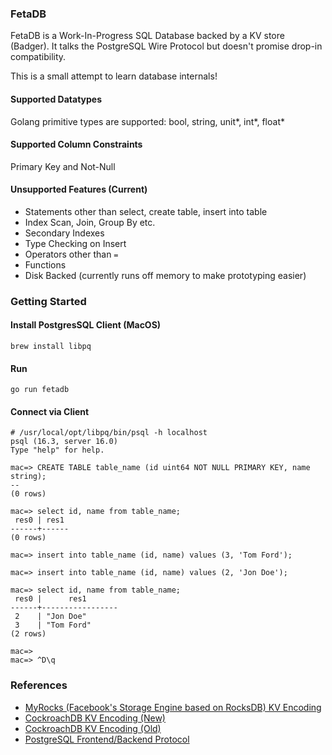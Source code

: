 ### FetaDB
FetaDB is a Work-In-Progress SQL Database backed by a KV store (Badger). It talks the PostgreSQL Wire Protocol but doesn't promise drop-in compatibility.

This is a small attempt to learn database internals!

#### Supported Datatypes
Golang primitive types are supported: bool, string, unit*, int*, float*

#### Supported Column Constraints
Primary Key and Not-Null

#### Unsupported Features (Current)
* Statements other than select, create table, insert into table
* Index Scan, Join, Group By etc.
* Secondary Indexes
* Type Checking on Insert
* Operators other than `=`
* Functions
* Disk Backed (currently runs off memory to make prototyping easier)

### Getting Started
#### Install PostgresSQL Client (MacOS)
```shell
brew install libpq
```

#### Run
```shell
go run fetadb
```

#### Connect via Client
```shell
# /usr/local/opt/libpq/bin/psql -h localhost
psql (16.3, server 16.0)
Type "help" for help.

mac=> CREATE TABLE table_name (id uint64 NOT NULL PRIMARY KEY, name string);
--
(0 rows)

mac=> select id, name from table_name;
 res0 | res1
------+------
(0 rows)

mac=> insert into table_name (id, name) values (3, 'Tom Ford');

mac=> insert into table_name (id, name) values (2, 'Jon Doe');

mac=> select id, name from table_name;
 res0 |      res1
------+-----------------
 2    | "Jon Doe"
 3    | "Tom Ford"
(2 rows)

mac=>
mac=> ^D\q
```

### References
- [MyRocks (Facebook's Storage Engine based on RocksDB) KV Encoding](https://github.com/facebook/mysql-5.6/wiki/MyRocks-record-format)
- [CockroachDB KV Encoding (New)](https://github.com/cockroachdb/cockroach/blob/master/docs/tech-notes/encoding.md)
- [CockroachDB KV Encoding (Old)](https://www.cockroachlabs.com/blog/sql-in-cockroachdb-mapping-table-data-to-key-value-storage/)
- [PostgreSQL Frontend/Backend Protocol](https://www.postgresql.org/docs/current/protocol.html)
